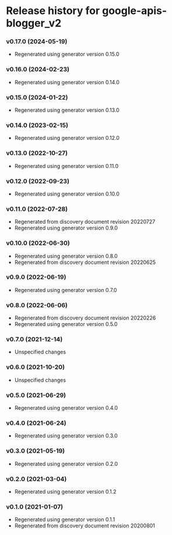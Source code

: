 # Release history for google-apis-blogger_v2

### v0.17.0 (2024-05-19)

* Regenerated using generator version 0.15.0

### v0.16.0 (2024-02-23)

* Regenerated using generator version 0.14.0

### v0.15.0 (2024-01-22)

* Regenerated using generator version 0.13.0

### v0.14.0 (2023-02-15)

* Regenerated using generator version 0.12.0

### v0.13.0 (2022-10-27)

* Regenerated using generator version 0.11.0

### v0.12.0 (2022-09-23)

* Regenerated using generator version 0.10.0

### v0.11.0 (2022-07-28)

* Regenerated from discovery document revision 20220727
* Regenerated using generator version 0.9.0

### v0.10.0 (2022-06-30)

* Regenerated using generator version 0.8.0
* Regenerated from discovery document revision 20220625

### v0.9.0 (2022-06-19)

* Regenerated using generator version 0.7.0

### v0.8.0 (2022-06-06)

* Regenerated from discovery document revision 20220226
* Regenerated using generator version 0.5.0

### v0.7.0 (2021-12-14)

* Unspecified changes

### v0.6.0 (2021-10-20)

* Unspecified changes

### v0.5.0 (2021-06-29)

* Regenerated using generator version 0.4.0

### v0.4.0 (2021-06-24)

* Regenerated using generator version 0.3.0

### v0.3.0 (2021-05-19)

* Regenerated using generator version 0.2.0

### v0.2.0 (2021-03-04)

* Regenerated using generator version 0.1.2

### v0.1.0 (2021-01-07)

* Regenerated using generator version 0.1.1
* Regenerated from discovery document revision 20200801


